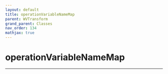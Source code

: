 ```yaml
---
layout: default
title: operationVariableNameMap
parent: WVTransform
grand_parent: Classes
nav_order: 134
mathjax: true
---
```


#  operationVariableNameMap




---

